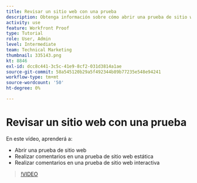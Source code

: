 ```yaml
---
title: Revisar un sitio web con una prueba
description: Obtenga información sobre cómo abrir una prueba de sitio web estática o interactiva en [!DNL  Workfront] y haga comentarios.
activity: use
feature: Workfront Proof
type: Tutorial
role: User, Admin
level: Intermediate
team: Technical Marketing
thumbnail: 335143.png
kt: 8846
exl-id: dcc8c441-3c5c-41e9-8cf2-031d3814a1ae
source-git-commit: 58a545120b29a5f492344b89b77235e548e94241
workflow-type: tm+mt
source-wordcount: '50'
ht-degree: 0%

---
```


# Revisar un sitio web con una prueba

En este vídeo, aprenderá a:

* Abrir una prueba de sitio web
* Realizar comentarios en una prueba de sitio web estática
* Realizar comentarios en una prueba de sitio web interactiva

>[!VIDEO](https://video.tv.adobe.com/v/335143/?quality=12)

<!--
## Learn more
* Review an interactive proof
* Review a static proof
-->
